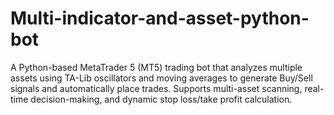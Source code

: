 # Multi-indicator-and-asset-python-bot
A Python-based MetaTrader 5 (MT5) trading bot that analyzes multiple assets using TA-Lib oscillators and moving averages to generate Buy/Sell signals and automatically place trades. Supports multi-asset scanning, real-time decision-making, and dynamic stop loss/take profit calculation.
